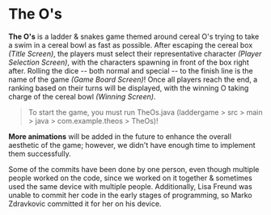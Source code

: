 # The O's
**The O's** is a ladder & snakes game themed around cereal O's trying to take a swim in a cereal bowl as fast as possible.
After escaping the cereal box *(Title Screen)*, the players must select their representative character *(Player Selection Screen)*, with the characters spawning in front of the box right after.
Rolling the dice -- both normal and special -- to the finish line is the name of the game *(Game Board Screen)*!
Once all players reach the end, a ranking based on their turns will be displayed, with the winning O taking charge of the cereal bowl *(Winning Screen)*.

> To start the game, you must run TheOs.java (laddergame > src > main > java > com.example.theos > TheOs)!

**More animations** will be added in the future to enhance the overall aesthetic of the game;
however, we didn't have enough time to implement them successfully.

Some of the commits have been done by one person, even though multiple people worked on the code, since we worked on it together & sometimes used the same device with multiple people.
Additionally, Lisa Freund was unable to commit her code in the early stages of programming, so Marko Zdravkovic committed it for her on his device.